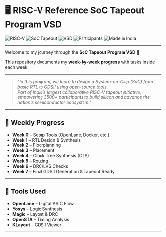 
# 🖥️ RISC-V Reference SoC Tapeout Program VSD

![RISC-V](https://img.shields.io/badge/RISC--V-Processor-blue)
![SoC Tapeout](https://img.shields.io/badge/SoC-Tapeout-success)
![VSD](https://img.shields.io/badge/VSD-Program-orange)
![Participants](https://img.shields.io/badge/Participants-3500%2B-brightgreen)
![Made in India](https://img.shields.io/badge/Made%20in-India-green)

---

Welcome to my journey through the **SoC Tapeout Program VSD** 🚀  

This repository documents my **week-by-week progress** with tasks inside each week.

---

> *"In this program, we learn to design a System-on-Chip (SoC) from basic RTL to GDSII using open-source tools.  
> Part of India’s largest collaborative RISC-V tapeout initiative, empowering 3500+ participants to build silicon and advance the nation’s semiconductor ecosystem."*

---

## 📅 Weekly Progress

- **Week 0** – Setup Tools (OpenLane, Docker, etc.)  
- **Week 1** – RTL Design & Synthesis  
- **Week 2** – Floorplanning  
- **Week 3** – Placement  
- **Week 4** – Clock Tree Synthesis (CTS)  
- **Week 5** – Routing  
- **Week 6** – DRC/LVS Checks  
- **Week 7** – Final GDSII Generation & Tapeout Ready  

---

## 🔧 Tools Used
- **OpenLane** – Digital ASIC Flow  
- **Yosys** – Logic Synthesis  
- **Magic** – Layout & DRC  
- **OpenSTA** – Timing Analysis  
- **KLayout** – GDSII Viewer  

---

